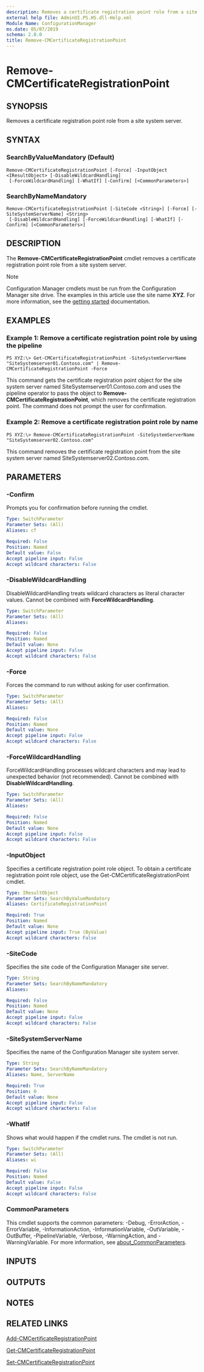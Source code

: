 ```yaml
---
description: Removes a certificate registration point role from a site system server.
external help file: AdminUI.PS.HS.dll-Help.xml
Module Name: ConfigurationManager
ms.date: 05/07/2019
schema: 2.0.0
title: Remove-CMCertificateRegistrationPoint
---
```


# Remove-CMCertificateRegistrationPoint

## SYNOPSIS
Removes a certificate registration point role from a site system server.

## SYNTAX

### SearchByValueMandatory (Default)
```
Remove-CMCertificateRegistrationPoint [-Force] -InputObject <IResultObject> [-DisableWildcardHandling]
 [-ForceWildcardHandling] [-WhatIf] [-Confirm] [<CommonParameters>]
```

### SearchByNameMandatory
```
Remove-CMCertificateRegistrationPoint [-SiteCode <String>] [-Force] [-SiteSystemServerName] <String>
 [-DisableWildcardHandling] [-ForceWildcardHandling] [-WhatIf] [-Confirm] [<CommonParameters>]
```

## DESCRIPTION
The **Remove-CMCertificateRegistrationPoint** cmdlet removes a certificate registration point role from a site system server.

> [!NOTE]
> Configuration Manager cmdlets must be run from the Configuration Manager site drive.
> The examples in this article use the site name **XYZ**. For more information, see the
> [getting started](/powershell/sccm/overview) documentation.

## EXAMPLES

### Example 1: Remove a certificate registration point role by using the pipeline
```
PS XYZ:\> Get-CMCertificateRegistrationPoint -SiteSystemServerName "SiteSystemserver01.Contoso.com" | Remove-CMCertificateRegistrationPoint -Force
```

This command gets the certificate registration point object for the site system server named SiteSystemserver01.Contoso.com and uses the pipeline operator to pass the object to **Remove-CMCertificateRegistrationPoint**, which removes the certificate registration point.
The command does not prompt the user for confirmation.

### Example 2: Remove a certificate registration point role by name
```
PS XYZ:\> Remove-CMCertificateRegistrationPoint -SiteSystemServerName "SiteSystemserver02.Contoso.com"
```

This command removes the certificate registration point from the site system server named SiteSystemserver02.Contoso.com.

## PARAMETERS

### -Confirm
Prompts you for confirmation before running the cmdlet.

```yaml
Type: SwitchParameter
Parameter Sets: (All)
Aliases: cf

Required: False
Position: Named
Default value: False
Accept pipeline input: False
Accept wildcard characters: False
```

### -DisableWildcardHandling
DisableWildcardHandling treats wildcard characters as literal character values. Cannot be combined with **ForceWildcardHandling**.

```yaml
Type: SwitchParameter
Parameter Sets: (All)
Aliases:

Required: False
Position: Named
Default value: None
Accept pipeline input: False
Accept wildcard characters: False
```

### -Force
Forces the command to run without asking for user confirmation.

```yaml
Type: SwitchParameter
Parameter Sets: (All)
Aliases:

Required: False
Position: Named
Default value: None
Accept pipeline input: False
Accept wildcard characters: False
```

### -ForceWildcardHandling
ForceWildcardHandling processes wildcard characters and may lead to unexpected behavior (not recommended). Cannot be combined with **DisableWildcardHandling**.

```yaml
Type: SwitchParameter
Parameter Sets: (All)
Aliases:

Required: False
Position: Named
Default value: None
Accept pipeline input: False
Accept wildcard characters: False
```

### -InputObject
Specifies a certificate registration point role object.
To obtain a certificate registration point role object, use the Get-CMCertificateRegistrationPoint cmdlet.

```yaml
Type: IResultObject
Parameter Sets: SearchByValueMandatory
Aliases: CertificateRegistrationPoint

Required: True
Position: Named
Default value: None
Accept pipeline input: True (ByValue)
Accept wildcard characters: False
```

### -SiteCode
Specifies the site code of the Configuration Manager site server.

```yaml
Type: String
Parameter Sets: SearchByNameMandatory
Aliases:

Required: False
Position: Named
Default value: None
Accept pipeline input: False
Accept wildcard characters: False
```

### -SiteSystemServerName
Specifies the name of the Configuration Manager site system server.

```yaml
Type: String
Parameter Sets: SearchByNameMandatory
Aliases: Name, ServerName

Required: True
Position: 0
Default value: None
Accept pipeline input: False
Accept wildcard characters: False
```

### -WhatIf
Shows what would happen if the cmdlet runs.
The cmdlet is not run.

```yaml
Type: SwitchParameter
Parameter Sets: (All)
Aliases: wi

Required: False
Position: Named
Default value: False
Accept pipeline input: False
Accept wildcard characters: False
```

### CommonParameters
This cmdlet supports the common parameters: -Debug, -ErrorAction, -ErrorVariable, -InformationAction, -InformationVariable, -OutVariable, -OutBuffer, -PipelineVariable, -Verbose, -WarningAction, and -WarningVariable. For more information, see [about_CommonParameters](https://go.microsoft.com/fwlink/?LinkID=113216).

## INPUTS

## OUTPUTS

## NOTES

## RELATED LINKS

[Add-CMCertificateRegistrationPoint](Add-CMCertificateRegistrationPoint.md)

[Get-CMCertificateRegistrationPoint](Get-CMCertificateRegistrationPoint.md)

[Set-CMCertificateRegistrationPoint](Set-CMCertificateRegistrationPoint.md)


